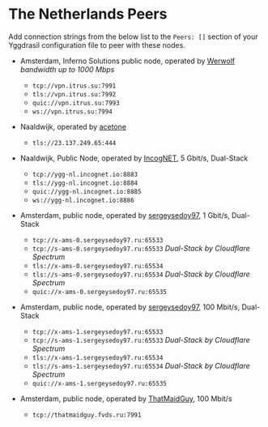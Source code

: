 # The Netherlands Peers

Add connection strings from the below list to the `Peers: []` section of your
Yggdrasil configuration file to peer with these nodes.

* Amsterdam, Inferno Solutions public node, operated by [Werwolf](https://t.me/Werwolf2517) *bandwidth up to 1000 Mbps*
  * `tcp://vpn.itrus.su:7991`
  * `tls://vpn.itrus.su:7992`
  * `quic://vpn.itrus.su:7993`
  * `ws://vpn.itrus.su:7994`

* Naaldwijk, operated by [acetone](http://[324:71e:281a:9ed3::ace]/)
  * `tls://23.137.249.65:444`
 
* Naaldwijk, Public Node, operated by [IncogNET](https://incognet.io/), 5 Gbit/s, Dual-Stack
  * `tcp://ygg-nl.incognet.io:8883`
  * `tls://ygg-nl.incognet.io:8884`
  * `quic://ygg-nl.incognet.io:8885`
  * `ws://ygg-nl.incognet.io:8886`

* Amsterdam, public node, operated by [sergeysedoy97](https://t.me/sergeysedoy97), 1 Gbit/s, Dual-Stack
  * `tcp://x-ams-0.sergeysedoy97.ru:65533`
  * `tcp://s-ams-0.sergeysedoy97.ru:65533` *Dual-Stack by Cloudflare Spectrum*
  * `tls://x-ams-0.sergeysedoy97.ru:65534`
  * `tls://s-ams-0.sergeysedoy97.ru:65534` *Dual-Stack by Cloudflare Spectrum*
  * `quic://x-ams-0.sergeysedoy97.ru:65535`

* Amsterdam, public node, operated by [sergeysedoy97](https://t.me/sergeysedoy97), 100 Mbit/s, Dual-Stack
  * `tcp://x-ams-1.sergeysedoy97.ru:65533`
  * `tcp://s-ams-1.sergeysedoy97.ru:65533` *Dual-Stack by Cloudflare Spectrum*
  * `tls://x-ams-1.sergeysedoy97.ru:65534`
  * `tls://s-ams-1.sergeysedoy97.ru:65534` *Dual-Stack by Cloudflare Spectrum*
  * `quic://x-ams-1.sergeysedoy97.ru:65535`

* Amsterdam, public node, operated by [ThatMaidGuy](https://thatmaidguy.ru), 100 Mbit/s
  * `tcp://thatmaidguy.fvds.ru:7991`
